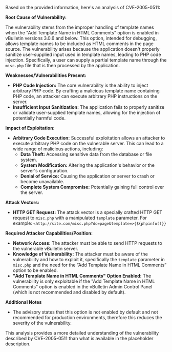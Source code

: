 Based on the provided information, here's an analysis of CVE-2005-0511:

**Root Cause of Vulnerability:**

The vulnerability stems from the improper handling of template names when the "Add Template Name in HTML Comments" option is enabled in vBulletin versions 3.0.6 and below. This option, intended for debugging, allows template names to be included as HTML comments in the page source. The vulnerability arises because the application doesn't properly sanitize user-supplied input used in template names, leading to PHP code injection. Specifically, a user can supply a partial template name through the `misc.php` file that is then processed by the application.

**Weaknesses/Vulnerabilities Present:**

*   **PHP Code Injection:** The core vulnerability is the ability to inject arbitrary PHP code. By crafting a malicious template name containing PHP code, an attacker can execute arbitrary PHP instructions on the server.
*   **Insufficient Input Sanitization:** The application fails to properly sanitize or validate user-supplied template names, allowing for the injection of potentially harmful code.

**Impact of Exploitation:**

*   **Arbitrary Code Execution:** Successful exploitation allows an attacker to execute arbitrary PHP code on the vulnerable server. This can lead to a wide range of malicious actions, including:
    *   **Data Theft:** Accessing sensitive data from the database or file system.
    *   **System Modification:** Altering the application's behavior or the server's configuration.
    *   **Denial of Service:** Causing the application or server to crash or become unavailable.
    *   **Complete System Compromise:** Potentially gaining full control over the server.

**Attack Vectors:**

*   **HTTP GET Request:** The attack vector is a specially crafted HTTP GET request to `misc.php` with a manipulated `template` parameter. For example: `<http://site.com/misc.php?do=page&template=>{${phpinfo()}}`

**Required Attacker Capabilities/Position:**

*   **Network Access:** The attacker must be able to send HTTP requests to the vulnerable vBulletin server.
*   **Knowledge of Vulnerability:** The attacker must be aware of the vulnerability and how to exploit it, specifically the `template` parameter in `misc.php` and the need for the “Add Template Name in HTML Comments” option to be enabled.
*   **"Add Template Name in HTML Comments" Option Enabled:** The vulnerability is only exploitable if the "Add Template Name in HTML Comments" option is enabled in the vBulletin Admin Control Panel (which is not recommended and disabled by default).

**Additional Notes**
*   The advisory states that this option is not enabled by default and not recommended for production environments, therefore this reduces the severity of the vulnerability.

This analysis provides a more detailed understanding of the vulnerability described by CVE-2005-0511 than what is available in the placeholder description.